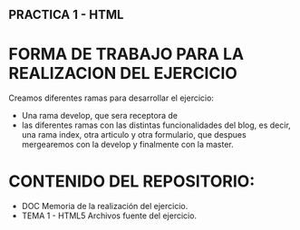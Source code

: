 ## PRACTICA 1 - HTML

# FORMA DE TRABAJO PARA LA REALIZACION DEL EJERCICIO

Creamos diferentes ramas para desarrollar el ejercicio:

- Una rama develop, que sera receptora de 
- las diferentes ramas con las distintas funcionalidades del blog, es decir, una rama index, otra articulo y otra formulario, que despues mergearemos con la develop y finalmente con la master.

# CONTENIDO DEL REPOSITORIO:

- DOC
	Memoria de la realización del ejercicio.
- TEMA 1 - HTML5
	Archivos fuente del ejercicio.